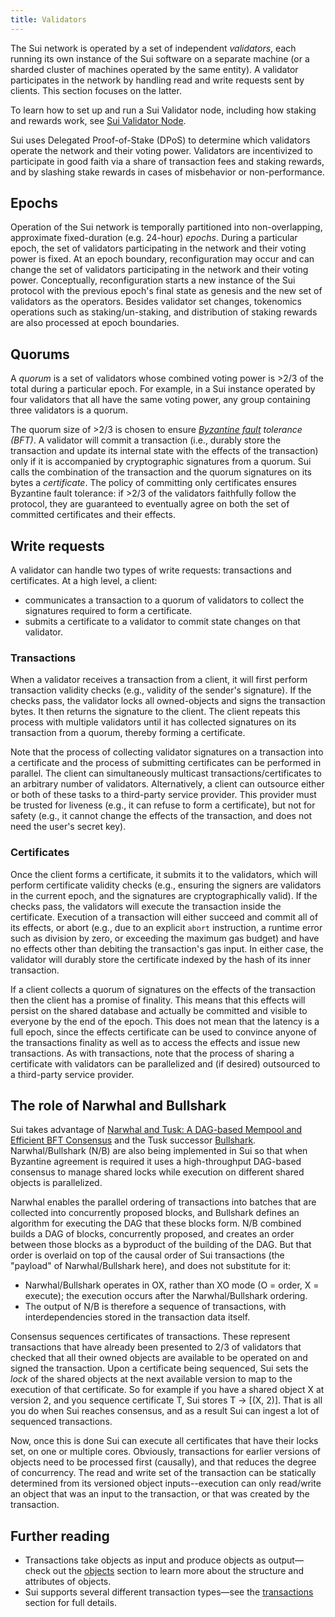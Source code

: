 ```yaml
---
title: Validators
---
```


The Sui network is operated by a set of independent *validators*, each running its own instance of the Sui software on a separate machine (or a sharded cluster of machines operated by the same entity). A validator participates in the network by handling read and write requests sent by clients. This section focuses on the latter.

To learn how to set up and run a Sui Validator node, including how staking and rewards work, see [Sui Validator Node](../../build/validator-node.md).

Sui uses Delegated Proof-of-Stake (DPoS) to determine which validators operate the network and their voting power. Validators are incentivized to participate in good faith via a share of transaction fees and staking rewards, and by slashing stake rewards in cases of misbehavior or non-performance.

## Epochs

Operation of the Sui network is temporally partitioned into non-overlapping, approximate fixed-duration (e.g. 24-hour) *epochs*. During a particular epoch, the set of validators participating in the network and their voting power is fixed. At an epoch boundary, reconfiguration may occur and can change the set of validators participating in the network and their voting power. Conceptually, reconfiguration starts a new instance of the Sui protocol with the previous epoch's final state as genesis and the new set of validators as the operators. Besides validator set changes, tokenomics operations such as staking/un-staking, and distribution of staking rewards are also processed at epoch boundaries.

## Quorums

A *quorum* is a set of validators whose combined voting power is >2/3 of the total during a particular epoch. For example, in a Sui instance operated by four validators that all have the same voting power, any group containing three validators is a quorum.

The quorum size of >2/3 is chosen to ensure *[Byzantine fault](https://en.wikipedia.org/wiki/Byzantine_fault) tolerance (BFT)*. A validator will commit a transaction (i.e., durably store the transaction and update its internal state with the effects of the transaction) only if it is accompanied by cryptographic signatures from a quorum. Sui calls the combination of the transaction and the quorum signatures on its bytes a *certificate*. The policy of committing only certificates ensures Byzantine fault tolerance: if >2/3 of the validators faithfully follow the protocol, they are guaranteed to eventually agree on both the set of committed certificates and their effects.

## Write requests

A validator can handle two types of write requests: transactions and certificates. At a high level, a client:

* communicates a transaction to a quorum of validators to collect the signatures required to form a certificate.
* submits a certificate to a validator to commit state changes on that validator.

### Transactions

When a validator receives a transaction from a client, it will first perform transaction validity checks (e.g., validity of the sender's signature). If the checks pass, the validator locks all owned-objects and signs the transaction bytes. It then returns the signature to the client. The client repeats this process with multiple validators until it has collected signatures on its transaction from a quorum, thereby forming a certificate.

Note that the process of collecting validator signatures on a transaction into a certificate and the process of submitting certificates can be performed in parallel. The client can simultaneously multicast transactions/certificates to an arbitrary number of validators. Alternatively, a client can outsource either or both of these tasks to a third-party service provider. This provider must be trusted for liveness (e.g., it can refuse to form a certificate), but not for safety (e.g., it cannot change the effects of the transaction, and does not need the user's secret key).

### Certificates

Once the client forms a certificate, it submits it to the validators, which will perform certificate validity checks (e.g., ensuring the signers are validators in the current epoch, and the signatures are cryptographically valid). If the checks pass, the validators will execute the transaction inside the certificate. Execution of a transaction will either succeed and commit all of its effects, or abort (e.g., due to an explicit `abort` instruction, a runtime error such as division by zero, or exceeding the maximum gas budget) and have no effects other than debiting the transaction's gas input. In either case, the validator will durably store the certificate indexed by the hash of its inner transaction. 

If a client collects a quorum of signatures on the effects of the transaction then the client has a promise of finality. This means that this effects will persist on the shared database and actually be committed and visible to everyone by the end of the epoch. This does not mean that the latency is a full epoch, since the effects certificate can be used to convince anyone of the transactions finality as well as to access the effects and issue new transactions.
As with transactions, note that the process of sharing a certificate with validators can be parallelized and (if desired) outsourced to a third-party service provider. 

## The role of Narwhal and Bullshark

Sui takes advantage of [Narwhal and Tusk: A DAG-based Mempool and Efficient BFT Consensus](consensus.md) and the Tusk successor [Bullshark](https://arxiv.org/abs/2201.05677). Narwhal/Bullshark (N/B) are also being implemented in Sui so that when Byzantine agreement is required it uses a high-throughput DAG-based consensus to manage shared locks while execution on different shared objects is parallelized.

Narwhal enables the parallel ordering of transactions into batches that are collected into concurrently proposed blocks, and Bullshark defines an algorithm for executing the DAG that these blocks form. N/B combined builds a DAG of blocks, concurrently proposed, and creates an order between those blocks as a byproduct of the building of the DAG. But that order is overlaid on top of the causal order of Sui transactions (the "payload" of Narwhal/Bullshark here), and does not substitute for it:

* Narwhal/Bullshark operates in OX, rather than XO mode (O = order, X = execute); the execution occurs after the Narwhal/Bullshark ordering.
* The output of N/B is therefore a sequence of transactions, with interdependencies stored in the transaction data itself.

Consensus sequences certificates of transactions. These represent transactions that have already been presented to 2/3 of validators that checked that all their owned objects are available to be operated on and signed the transaction. Upon a certificate being sequenced, Sui sets the *lock* of the shared objects at the next available version to map to the execution of that certificate. So for example if you have a shared object X at version 2, and you sequence certificate T, Sui stores T -> [(X, 2)]. That is all you do when Sui reaches consensus, and as a result Sui can ingest a lot of sequenced transactions.

Now, once this is done Sui can execute all certificates that have their locks set, on one or multiple cores. Obviously, transactions for earlier versions of objects need to be processed first (causally), and that reduces the degree of concurrency. The read and write set of the transaction can be statically determined from its versioned object inputs--execution can only read/write an object that was an input to the transaction, or that was created by the transaction.

## Further reading

* Transactions take objects as input and produce objects as output&mdash;check out the [objects](../../learn/objects.md) section to learn more about the structure and attributes of objects.
* Sui supports several different transaction types&mdash;see the [transactions](../../learn/transactions.md) section for full details.

